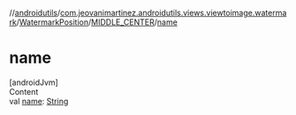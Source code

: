 //[androidutils](../../../index.md)/[com.jeovanimartinez.androidutils.views.viewtoimage.watermark](../../index.md)/[WatermarkPosition](../index.md)/[MIDDLE_CENTER](index.md)/[name](name.md)



# name  
[androidJvm]  
Content  
val [name](name.md): [String](https://kotlinlang.org/api/latest/jvm/stdlib/kotlin/-string/index.html)  



